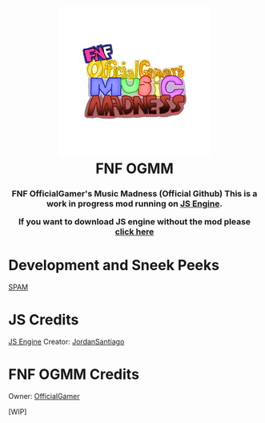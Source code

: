 <h1 align="center">
  <br>
  <a href="https://github.com/Official3Gamer/FNF-OGMM"><img src="Media/OGMM_LOGO_500x500.png" alt="OGMM" width="300"></a>
  <br>
  <b>FNF OGMM</b>
  <br>
</h1>
<h3 align="center">

FNF OfficialGamer's Music Madness (Official Github)
This is a work in progress mod running on [JS Engine](https://github.com/JordanSantiagoYT/FNF-JS-Engine.git).

If you want to download JS engine without the mod please [click here](https://github.com/JordanSantiagoYT/FNF-PsychEngine-NoBotplayLag/releases/latest)

# Development and Sneek Peeks
[SPAM](https://files.catbox.moe/ytssb1.mp4)
  
# JS Credits
[JS Engine](https://github.com/JordanSantiagoYT/FNF-JS-Engine.git) Creator: [JordanSantiago](https://github.com/JordanSantiagoYT)

# FNF OGMM Credits
Owner: [OfficialGamer](https://officialgamer.neocities.org/)

[WIP] 
